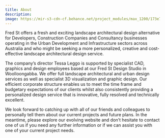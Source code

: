 ```yaml
---
title: About
description:
image: https://mir-s3-cdn-cf.behance.net/project_modules/max_1200/173e7b35587347.578640ffeaff5.jpg
---
```


Fred St offers a fresh and exciting landscape architectural design alternative for Developers, Construction Companies and Consultancy businesses operating in the Urban Development and Infrastructure sectors across Australia and who might be seeking a more personalized, creative and cost-effective landscape architectural design service.

The company’s director Tessa Leggo is supported by specialist CAD, graphics and design employees based at our Fred St Design Studio in Woolloongabba. We offer full landscape architectural and urban design services as well as specialist 3D visualization and graphic design. Our efficient corporate structure enables us to meet the time frame and budgetary expectations of our clients whilst also consistently providing a personalized design service that is innovative, fully resolved and technically excellent.

We look forward to catching up with all of our friends and colleagues to personally tell them about our current projects and future plans. In the meantime, please explore our evolving website and don’t hesitate to contact one of us if you need any further information or if we can assist you with one of your current project needs.
